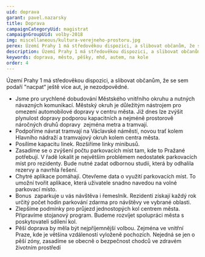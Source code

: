 ```yaml
---
uid: doprava
garant: pavel.nazarsky
title: Doprava
campaignCategoryUid: magistrat
campaignGroupUid: volby-2018
img: miscellaneous/kultura-verejneho-prostoru.jpg
perex: Území Prahy 1 má středověkou dispozici, a slibovat občanům, že se sem podaří “nacpat“ ještě více aut, je nezodpovědné. - Jsme pro urychlené dobudování Městského vnitřního okruhu a nutných návazných komunikací. Městský okruh je důležitým nástrojem pro omezení automobilové dopravy v centru města. Již dnes lze zvýšit plynulost dopravy podporou kapacitních a nejméně prostorově náročných druhů dopravy ­ zejména metra a tramvají.
description: Území Prahy 1 má středověkou dispozici, a slibovat občanům, že se sem podaří “nacpat“ ještě více aut, je nezodpovědné. - Jsme pro urychlené dobudování Městského vnitřního okruhu a nutných návazných komunikací. Městský okruh je důležitým nástrojem pro omezení automobilové dopravy v centru města. Již dnes lze zvýšit plynulost dopravy podporou kapacitních a nejméně prostorově náročných druhů dopravy ­ zejména metra a tramvají.
keywords: doprava, město, pěšky, mhd, autem, na kole
order: 4
---
```


Území Prahy 1 má středověkou dispozici, a slibovat občanům, že se sem podaří "nacpat“ ještě více aut, je nezodpovědné.

- Jsme pro urychlené dobudování Městského vnitřního okruhu a nutných návazných komunikací. Městský okruh je důležitým nástrojem pro omezení automobilové dopravy v centru města. Již dnes lze zvýšit plynulost dopravy podporou kapacitních a nejméně prostorově náročných druhů dopravy ­ zejména metra a tramvají.
- Podpoříme návrat tramvají na Václavské náměstí, novou trať kolem Hlavního nádraží a tramvajový okruh kolem centra města.
- Posílíme kapacitu linek. Rozšíříme linky minibusů.
- Zasadíme se o zvýšení počtu parkovacích míst tam, kde to Pražané potřebují. V řadě lokalit je největším problémem nedostatek parkovacích míst pro rezidenty. Bude nutné zadat odbornou studii, která by odhalila rezervy a navrhla řešení.
- Chytré aplikace pomáhají. Otevřeme data o využití parkovacích míst. To umožní tvořit aplikace, která uživatele snadno navedou na volné parkovací místo.
- Bonus ­ zaparkuje u vás návštěva i řemeslník. Rezidenti získají každý rok určitý počet hodin parkování zdarma pro návštěvy ve vybrané oblasti.
- Zlepšíme podmínky pro průjezd jednostopých kol centrem města. Připravíme stojanový program. Budeme rozvíjet spolupráci města s poskytovateli sdílení kol.
- Pěší doprava by měla být nejpříjemnější volbou. Zejména ve vnitřní Praze, kde je většina vzdáleností vyloženě pochozích. Nejedná se jen o pěší zóny, zasadíme se obecně o bezpečnost chodců ve zdravém životním prostředí
